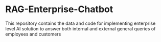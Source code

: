 # RAG-Enterprise-Chatbot

This repository contains the data and code for implementing enterprise level AI solution to answer both internal and external general queries of employees and customers
